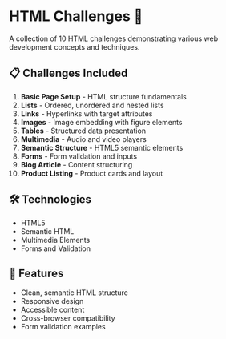 # HTML Challenges 🚀

A collection of 10 HTML challenges demonstrating various web development concepts and techniques.

## 📋 Challenges Included

1. **Basic Page Setup** - HTML structure fundamentals
2. **Lists** - Ordered, unordered and nested lists
3. **Links** - Hyperlinks with target attributes
4. **Images** - Image embedding with figure elements
5. **Tables** - Structured data presentation
6. **Multimedia** - Audio and video players
7. **Semantic Structure** - HTML5 semantic elements
8. **Forms** - Form validation and inputs
9. **Blog Article** - Content structuring
10. **Product Listing** - Product cards and layout

## 🛠 Technologies

- HTML5
- Semantic HTML
- Multimedia Elements
- Forms and Validation

## 🌟 Features

- Clean, semantic HTML structure
- Responsive design
- Accessible content
- Cross-browser compatibility
- Form validation examples
